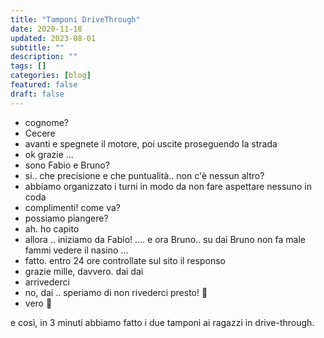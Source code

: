 ```yaml
---
title: "Tamponi DriveThrough"
date: 2020-11-18
updated: 2023-08-01
subtitle: ""
description: ""
tags: []
categories: [blog]
featured: false
draft: false
---
```


- cognome?
- Cecere 
- avanti e spegnete il motore, poi uscite proseguendo la strada
- ok grazie
...
- sono Fabio e Bruno?
- si.. che precisione e che puntualità.. non c'è nessun altro?
- abbiamo organizzato i turni in modo da non fare aspettare nessuno in coda
- complimenti! come va?
- possiamo piangere?
- ah. ho capito
- allora .. iniziamo da Fabio! .... e ora Bruno.. su dai Bruno non fa male fammi vedere il nasino
...
- fatto. entro 24 ore controllate sul sito il responso
- grazie mille, davvero. dai dai
- arrivederci
- no, dai .. speriamo di non rivederci presto! 🙂
- vero 🙂

e così, in 3 minuti abbiamo fatto i due tamponi ai ragazzi in drive-through.

